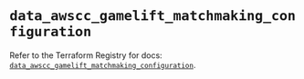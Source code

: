 # `data_awscc_gamelift_matchmaking_configuration`

Refer to the Terraform Registry for docs: [`data_awscc_gamelift_matchmaking_configuration`](https://registry.terraform.io/providers/hashicorp/awscc/0.70.0/docs/data-sources/gamelift_matchmaking_configuration).
